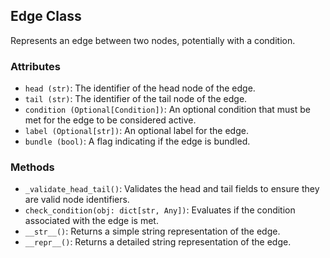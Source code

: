 ## Edge Class

Represents an edge between two nodes, potentially with a condition.

### Attributes
- `head (str)`: The identifier of the head node of the edge.
- `tail (str)`: The identifier of the tail node of the edge.
- `condition (Optional[Condition])`: An optional condition that must be met for the edge to be considered active.
- `label (Optional[str])`: An optional label for the edge.
- `bundle (bool)`: A flag indicating if the edge is bundled.

### Methods
- `_validate_head_tail()`: Validates the head and tail fields to ensure they are valid node identifiers.
- `check_condition(obj: dict[str, Any])`: Evaluates if the condition associated with the edge is met.
- `__str__()`: Returns a simple string representation of the edge.
- `__repr__()`: Returns a detailed string representation of the edge.
